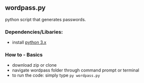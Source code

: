 ## wordpass.py

python script that generates passwords.

### Dependencies/Libaries:

- install [python 3.x](https://www.python.org/downloads/)<br>

### How to - Basics

- download zip or clone <br>
- navigate wordpass folder through command prompt or terminal <br>
- to run the code: simply type `py wordpass.py`

<!-- comment -->
